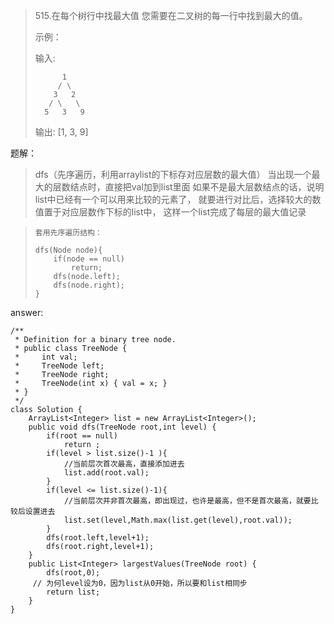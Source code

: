 > 515.在每个树行中找最大值
> 您需要在二叉树的每一行中找到最大的值。
> 
> 示例：
> 
> 输入: 
> 
>           1
>          / \
>         3   2
>        / \   \  
>       5   3   9 
> 
> 输出: [1, 3, 9]

题解：
> dfs（先序遍历，利用arraylist的下标存对应层数的最大值）
> 当出现一个最大的层数结点时，直接把val加到list里面
> 如果不是最大层数结点的话，说明list中已经有一个可以用来比较的元素了，
> 就要进行对比后，选择较大的数值置于对应层数作下标的list中，
> 这样一个list完成了每层的最大值记录

>     套用先序遍历结构：
> 
>     dfs(Node node){
>         if(node == null)
>             return;
>         dfs(node.left);
>         dfs(node.right);
>     }

answer:
    
    /**
     * Definition for a binary tree node.
     * public class TreeNode {
     *     int val;
     *     TreeNode left;
     *     TreeNode right;
     *     TreeNode(int x) { val = x; }
     * }
     */
    class Solution {
        ArrayList<Integer> list = new ArrayList<Integer>();
        public void dfs(TreeNode root,int level) {
            if(root == null)
                return ;
            if(level > list.size()-1 ){
                //当前层次首次最高，直接添加进去
                list.add(root.val);
            }
            if(level <= list.size()-1){
                //当前层次并非首次最高，即出现过，也许是最高，但不是首次最高，就要比较后设置进去
                list.set(level,Math.max(list.get(level),root.val));
            }
            dfs(root.left,level+1);
            dfs(root.right,level+1);
        }
        public List<Integer> largestValues(TreeNode root) {
            dfs(root,0);
         // 为何level设为0，因为list从0开始，所以要和list相同步
            return list;
        }
    }

